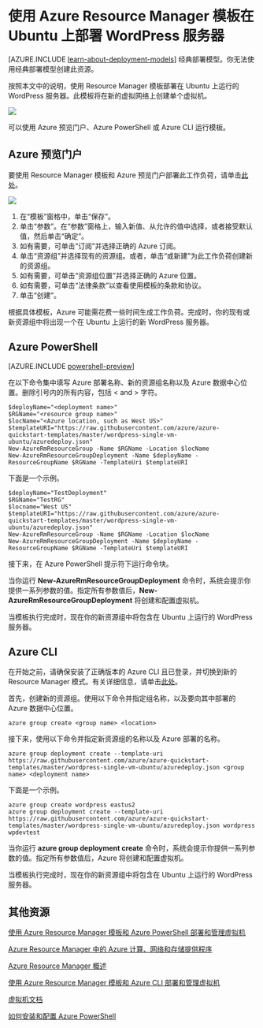 <properties
	pageTitle="Ubuntu 上的 WordPress 与 ARM 模板 | Microsoft Azure"
	description="使用 Resource Manager 模板和 Azure 预览门户、Azure PowerShell 或 Azure CLI，轻松部署单个运行 Ubuntu 的 WordPress 服务器。"
	services="virtual-machines"
	documentationCenter=""
	authors="davidmu1"
	manager="timlt"
	editor=""
	tags="azure-resource-manager"/>  


<tags
	ms.service="virtual-machines"
	ms.date="10/08/2015"
	wacn.date=""/>

# 使用 Azure Resource Manager 模板在 Ubuntu 上部署 WordPress 服务器

[AZURE.INCLUDE [learn-about-deployment-models](../includes/learn-about-deployment-models-rm-include.md)] 经典部署模型。你无法使用经典部署模型创建此资源。

按照本文中的说明，使用 Resource Manager 模板部署在 Ubuntu 上运行的 WordPress 服务器。此模板将在新的虚拟网络上创建单个虚拟机。

![](./media/virtual-machines-workload-template-wordpress/one-server-wordpress.png)

可以使用 Azure 预览门户、Azure PowerShell 或 Azure CLI 运行模板。

## Azure 预览门户

要使用 Resource Manager 模板和 Azure 预览门户部署此工作负荷，请单击[此处](https://manage.windowsazure.cn#create/Microsoft.Template/uri/https%3A%2F%2Fraw.githubusercontent.com%2FAzure%2Fazure-quickstart-templates%2Fmaster%2Fwordpress-single-vm-ubuntu%2Fazuredeploy.json)。

![](./media/virtual-machines-workload-template-wordpress/azure-portal-template.png)

1.	在“模板”窗格中，单击“保存”。
2.	单击“参数”。在“参数”窗格上，输入新值、从允许的值中选择，或者接受默认值，然后单击“确定”。
3.	如有需要，可单击“订阅”并选择正确的 Azure 订阅。
4.	单击“资源组”并选择现有的资源组。或者，单击“或新建”为此工作负荷创建新的资源组。
5.	如有需要，可单击“资源组位置”并选择正确的 Azure 位置。
6.	如有需要，可单击“法律条款”以查看使用模板的条款和协议。
7.	单击“创建”。

根据具体模板，Azure 可能需花费一些时间生成工作负荷。完成时，你的现有或新资源组中将出现一个在 Ubuntu 上运行的新 WordPress 服务器。

## Azure PowerShell

[AZURE.INCLUDE [powershell-preview](../includes/powershell-preview-inline-include.md)]

在以下命令集中填写 Azure 部署名称、新的资源组名称以及 Azure 数据中心位置。删除引号内的所有内容，包括 < and > 字符。

	$deployName="<deployment name>"
	$RGName="<resource group name>"
	$locName="<Azure location, such as West US>"
	$templateURI="https://raw.githubusercontent.com/azure/azure-quickstart-templates/master/wordpress-single-vm-ubuntu/azuredeploy.json"
	New-AzureRmResourceGroup -Name $RGName -Location $locName
	New-AzureRmResourceGroupDeployment -Name $deployName -ResourceGroupName $RGName -TemplateUri $templateURI

下面是一个示例。

	$deployName="TestDeployment"
	$RGName="TestRG"
	$locname="West US"
	$templateURI="https://raw.githubusercontent.com/azure/azure-quickstart-templates/master/wordpress-single-vm-ubuntu/azuredeploy.json"
	New-AzureRmResourceGroup -Name $RGName -Location $locName
	New-AzureRmResourceGroupDeployment -Name $deployName -ResourceGroupName $RGName -TemplateUri $templateURI

接下来，在 Azure PowerShell 提示符下运行命令块。

当你运行 **New-AzureRmResourceGroupDeployment** 命令时，系统会提示你提供一系列参数的值。指定所有参数值后，**New-AzureRmResourceGroupDeployment** 将创建和配置虚拟机。

当模板执行完成时，现在你的新资源组中将包含在 Ubuntu 上运行的 WordPress 服务器。

## Azure CLI

在开始之前，请确保安装了正确版本的 Azure CLI 且已登录，并切换到新的 Resource Manager 模式。有关详细信息，请单击[此处](/documentation/articles/virtual-machines-deploy-rmtemplates-azure-cli#getting-ready)。

首先，创建新的资源组。使用以下命令并指定组名称，以及要向其中部署的 Azure 数据中心位置。

	azure group create <group name> <location>

接下来，使用以下命令并指定新资源组的名称以及 Azure 部署的名称。

	azure group deployment create --template-uri https://raw.githubusercontent.com/azure/azure-quickstart-templates/master/wordpress-single-vm-ubuntu/azuredeploy.json <group name> <deployment name>

下面是一个示例。

	azure group create wordpress eastus2
	azure group deployment create --template-uri https://raw.githubusercontent.com/azure/azure-quickstart-templates/master/wordpress-single-vm-ubuntu/azuredeploy.json wordpress wpdevtest

当你运行 **azure group deployment create** 命令时，系统会提示你提供一系列参数的值。指定所有参数值后，Azure 将创建和配置虚拟机。

当模板执行完成时，现在你的新资源组中将包含在 Ubuntu 上运行的 WordPress 服务器。

## 其他资源

[使用 Azure Resource Manager 模板和 Azure PowerShell 部署和管理虚拟机](/documentation/articles/virtual-machines-deploy-rmtemplates-powershell)

[Azure Resource Manager 中的 Azure 计算、网络和存储提供程序](/documentation/articles/virtual-machines-azurerm-versus-azuresm)

[Azure Resource Manager 概述](/documentation/articles/resource-group-overview)

[使用 Azure Resource Manager 模板和 Azure CLI 部署和管理虚拟机](/documentation/articles/virtual-machines-deploy-rmtemplates-azure-cli)

[虚拟机文档](http://azure.microsoft.com/documentation/services/virtual-machines/)

[如何安装和配置 Azure PowerShell](/documentation/articles/powershell-install-configure)

<!---HONumber=Mooncake_Quality_Review_1215_2016-->